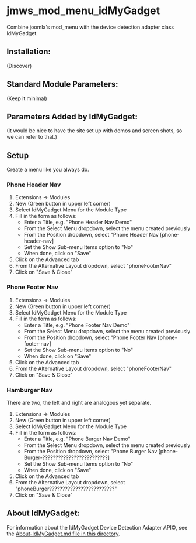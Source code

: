 # jmws_mod_menu_idMyGadget

Combine joomla's mod_menu with the device detection adapter class IdMyGadget.

## Installation:

(Discover)

## Standard Module Parameters:

(Keep it minimal)

## Parameters Added by IdMyGadget:

(It would be nice to have the site set up with demos and screen shots, so we can refer to that.)

## Setup

Create a menu like you always do.

### Phone Header Nav

1. Extensions -> Modules
2. New (Green button in upper left corner)
3. Select IdMyGadget Menu for the Module Type
4. Fill in the form as follows:
   * Enter a Title, e.g. "Phone Header Nav Demo"
   * From the Select Menu dropdown, select the menu created previously
   * From the Position dropdown, select "Phone Header Nav [phone-header-nav]
   * Set the Show Sub-menu Items option to "No"
   * When done, click on "Save"
5. Click on the Advanced tab
6. From the Alternative Layout dropdown, select "phoneFooterNav"
7. Click on "Save & Close"


### Phone Footer Nav

1. Extensions -> Modules
2. New (Green button in upper left corner)
3. Select IdMyGadget Menu for the Module Type
4. Fill in the form as follows:
   * Enter a Title, e.g. "Phone Footer Nav Demo"
   * From the Select Menu dropdown, select the menu created previously
   * From the Position dropdown, select "Phone Footer Nav [phone-footer-nav]
   * Set the Show Sub-menu Items option to "No"
   * When done, click on "Save"
5. Click on the Advanced tab
6. From the Alternative Layout dropdown, select "phoneFooterNav"
7. Click on "Save & Close"

### Hamburger Nav

There are two, the left and right are analogous yet separate.

1. Extensions -> Modules
2. New (Green button in upper left corner)
3. Select IdMyGadget Menu for the Module Type
4. Fill in the form as follows:
   * Enter a Title, e.g. "Phone Burger Nav Demo"
   * From the Select Menu dropdown, select the menu created previously
   * From the Position dropdown, select "Phone Burger Nav [phone-Burger-?????????????????????????]
   * Set the Show Sub-menu Items option to "No"
   * When done, click on "Save"
5. Click on the Advanced tab
6. From the Alternative Layout dropdown, select "phoneBurger?????????????????????????"
7. Click on "Save & Close"

## About IdMyGadget:

For information about the IdMyGadget Device Detection Adapter API&copy;, see the [About-IdMyGadget.md file in this directory](https://github.com/tomwhartung/jmws_mod_menu_idMyGadget/blob/master/ABOUT-IdMyGadget.md).

